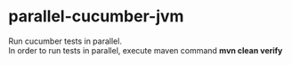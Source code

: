 # parallel-cucumber-jvm <br>
Run cucumber tests in parallel. <br>
In order to run tests in parallel, execute maven command <b>mvn clean verify<b>
